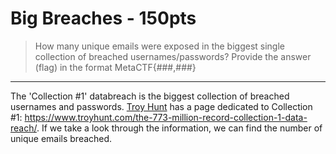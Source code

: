 # Big Breaches - 150pts
> How many unique emails were exposed in the biggest single collection of breached usernames/passwords? Provide the answer (flag) in the format MetaCTF{###,###}
<hr>

The 'Collection #1' databreach is the biggest collection of breached usernames and passwords. [Troy Hunt](https://github.com/troyhunt) has a page dedicated to Collection #1: https://www.troyhunt.com/the-773-million-record-collection-1-data-reach/. If we take a look through the information, we can find the number of unique emails breached. 

